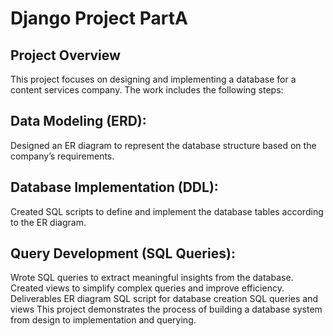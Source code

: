 # Django Project PartA

## Project Overview

This project focuses on designing and implementing a database for a content services company. The work includes the following steps:

## Data Modeling (ERD):

Designed an ER diagram to represent the database structure based on the company’s requirements.
## Database Implementation (DDL):

Created SQL scripts to define and implement the database tables according to the ER diagram.

## Query Development (SQL Queries):

Wrote SQL queries to extract meaningful insights from the database.
Created views to simplify complex queries and improve efficiency.
Deliverables
ER diagram
SQL script for database creation
SQL queries and views
This project demonstrates the process of building a database system from design to implementation and querying.
